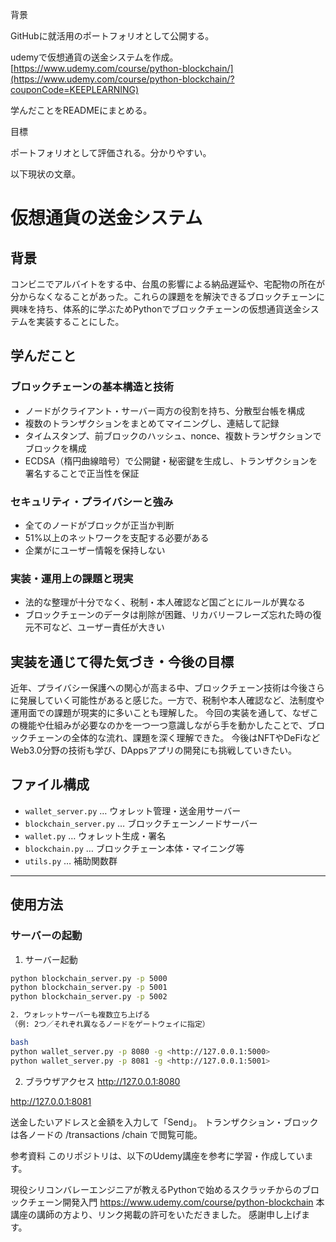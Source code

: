 背景

GitHubに就活用のポートフォリオとして公開する。

udemyで仮想通貨の送金システムを作成。[https://www.udemy.com/course/python-blockchain/](https://www.udemy.com/course/python-blockchain/?couponCode=KEEPLEARNING)

学んだことをREADMEにまとめる。

目標

ポートフォリオとして評価される。分かりやすい。

以下現状の文章。

# 仮想通貨の送金システム

## 背景

コンビニでアルバイトをする中、台風の影響による納品遅延や、宅配物の所在が分からなくなることがあった。これらの課題をを解決できるブロックチェーンに興味を持ち、体系的に学ぶためPythonでブロックチェーンの仮想通貨送金システムを実装することにした。

## 学んだこと

### ブロックチェーンの基本構造と技術
- ノードがクライアント・サーバー両方の役割を持ち、分散型台帳を構成
- 複数のトランザクションをまとめてマイニングし、連結して記録
- タイムスタンプ、前ブロックのハッシュ、nonce、複数トランザクションでブロックを構成
- ECDSA（楕円曲線暗号）で公開鍵・秘密鍵を生成し、トランザクションを署名することで正当性を保証

### セキュリティ・プライバシーと強み
- 全てのノードがブロックが正当か判断
- 51%以上のネットワークを支配する必要がある
- 企業がにユーザー情報を保持しない

### 実装・運用上の課題と現実
- 法的な整理が十分でなく、税制・本人確認など国ごとにルールが異なる
- ブロックチェーンのデータは削除が困難、リカバリーフレーズ忘れた時の復元不可など、ユーザー責任が大きい

## 実装を通じて得た気づき・今後の目標
近年、プライバシー保護への関心が高まる中、ブロックチェーン技術は今後さらに発展していく可能性があると感じた。一方で、税制や本人確認など、法制度や運用面での課題が現実的に多いことも理解した。
今回の実装を通して、なぜこの機能や仕組みが必要なのかを一つ一つ意識しながら手を動かしたことで、ブロックチェーンの全体的な流れ、課題を深く理解できた。
今後はNFTやDeFiなどWeb3.0分野の技術も学び、DAppsアプリの開発にも挑戦していきたい。

## ファイル構成

- `wallet_server.py` … ウォレット管理・送金用サーバー
- `blockchain_server.py` … ブロックチェーンノードサーバー
- `wallet.py` … ウォレット生成・署名
- `blockchain.py` … ブロックチェーン本体・マイニング等
- `utils.py` … 補助関数群

---

## 使用方法

### サーバーの起動

1. サーバー起動

```bash
python blockchain_server.py -p 5000
python blockchain_server.py -p 5001
python blockchain_server.py -p 5002

2. ウォレットサーバーも複数立ち上げる
（例: 2つ／それぞれ異なるノードをゲートウェイに指定）

bash
python wallet_server.py -p 8080 -g <http://127.0.0.1:5000>
python wallet_server.py -p 8081 -g <http://127.0.0.1:5001>
```

2. ブラウザアクセス
http://127.0.0.1:8080

http://127.0.0.1:8081

送金したいアドレスと金額を入力して「Send」。
トランザクション・ブロックは各ノードの /transactions /chain で閲覧可能。

参考資料
このリポジトリは、以下のUdemy講座を参考に学習・作成しています。

現役シリコンバレーエンジニアが教えるPythonで始めるスクラッチからのブロックチェーン開発入門 <https://www.udemy.com/course/python-blockchain>
本講座の講師の方より、リンク掲載の許可をいただきました。
感謝申し上げます。